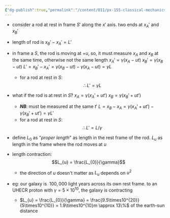 ```yaml
---
{"dg-publish":true,"permalink":"/content/011/px-155-classical-mechanics-and-special-reltivity/special-relativity/px-155-h-the-lorentz-transformations/px-155-h2-length-contraction/","created":"2024-10-01T18:27:09.766+01:00","updated":"2024-11-26T19:58:30.240+00:00"}
---
```


- consider a rod at rest in frame $S'$ along the $x'$ axis. two ends at $x_{A}'$ and $x_{B}'$
- length of rod is $x_{B}'-x_{A}'=L'$
- in frame a $S$, the rod is moving at $+u$, so, it must measure $x_A$ and $x_B$ at the same time, otherwise not the same length
		$x_{A}' = \gamma(x_{A}-ut)$
		$x_{B}' = \gamma(x_{B}-ut)$
		$L' = x_{B}'-x_{A}' = \gamma (x_{B}-ut)-\gamma(x_{A}-ut) = \gamma L$
	- for a rod at rest in $S$:
$$\therefore L' = \gamma L$$
- what if the rod is at rest in $S$?
		$x_{A} = \gamma(x_{A}'+ut')$
		$x_{B} = \gamma(x_{B}'+ut')$
	- ***NB***: must be measured at the same $t'$
		$L = x_{B} -x_{A} = \gamma(x_{A}'+ut') - \gamma(x_{B}'+ut') = \gamma L'$
	- for a rod at rest in $S$:
$$\therefore L' = L/\gamma$$
- define $L_{0}$ as "*proper length*" as length in the rest frame of the rod. $L_{u}$ as length in the frame where the rod moves at $u$
- length contraction:
$$L_{u} = \frac{L_{0}}{\gamma}$$
	- the direction of $u$ doesn't matter as $L_{u}$ depends on $u^{2}$

- eg: our galaxy is $~100,000$ light years across its own rest frame. to an UHECR proton with $\gamma= 5\times 10^{10}$, the galaxy is contracting
	- $L_{u} = \frac{L_{0}}{\gamma} = \frac{9.5\times10^{20}}{5\times10^{10}} = 1.9\times10^{10}m \approx 13\%$ of the earth-sun distance
